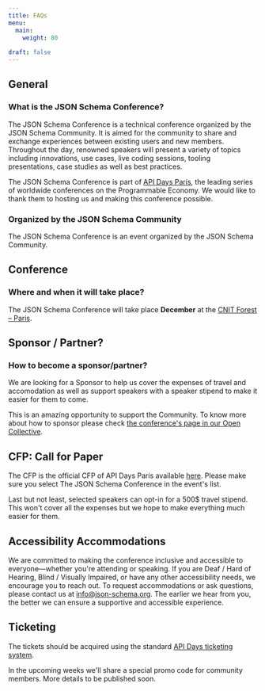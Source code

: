 ```yaml
---
title: FAQs
menu:
  main:
    weight: 80
    
draft: false
---
```


## General

### What is the JSON Schema Conference?

The JSON Schema Conference is a technical conference organized by the JSON Schema Community.
It is aimed for the community to share and exchange experiences between existing users and new members. Throughout the day, renowned speakers will present a variety of topics including innovations, use cases, live coding sessions, tooling presentations, case studies as well as best practices.

The JSON Schema Conference is part of [API Days Paris](https://www.apidays.global/paris/), the leading series of worldwide conferences on the Programmable Economy. We would like to thank them to hosting us and making this conference possible.

### Organized by the JSON Schema Community

The JSON Schema Conference is an event organized by the JSON Schema Community.

## Conference

### Where and when it will take place?

The JSON Schema Conference will take place **December** at the [CNIT Forest – Paris](https://maps.app.goo.gl/U4urzY2seAZyDac78).

## Sponsor / Partner?

### How to become a sponsor/partner?

We are looking for a Sponsor to help us cover the expenses of travel and accomodation as well as support speakers with a speaker stipend to make it easier for them to come.

This is an amazing opportunity to support the Community. To know more about how to sponsor please check [the conference's page in our Open Collective](https://opencollective.com/json-schema/events/the-json-schema-conference-f259215b).


## CFP: Call for Paper

The CFP is the official CFP of API Days Paris available [here](https://apidays.typeform.com/to/ILJeAaV8?typeform-source=www.apidays.global#event_name=xxxxx). Please make sure you select The JSON Schema Conference in the event's list.

Last but not least, selected speakers can opt-in for a 500$ travel stipend. This won't cover all the expenses but we hope to make everything much easier for them.

## Accessibility Accommodations

We are committed to making the conference inclusive and accessible to everyone—whether you're attending or speaking. If you are Deaf / Hard of Hearing, Blind / Visually Impaired, or have any other accessibility needs, we encourage you to reach out. To request accommodations or ask questions, please contact us at info@json-schema.org. The earlier we hear from you, the better we can ensure a supportive and accessible experience.

## Ticketing

The tickets should be acquired using the standard [API Days ticketing system](https://ticket.apidays.global/event/apidays-paris-2024/f8f61349-4f78-4bba-a162-68d598833116/cart).

In the upcoming weeks we'll share a special promo code for community members. More details to be published soon.

